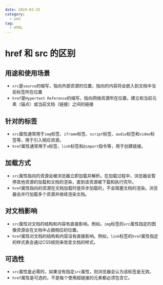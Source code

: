 ```yaml
---
date: 2024-03-25
category:
  - web
tag:
  - HTML
---
```


# href 和 src 的区别

## 用途和使用场景

- `src`是`source`的缩写，指向外部资源的位置，指向的内容将会嵌入到文档中当前标签所在位置
- `href`是`Hypertext Reference`的缩写，指向网络资源所在位置，建立和当前元素（锚点）或当前文档（链接）之间的链接

## 针对的标签

- `src`属性通常用于`img`标签、`iframe`标签、`script`标签、`audio`标签和`video`标签等，用于引入相应资源。
- `href`属性通常用于`a`标签、`link`标签和`@import`指令等，用于创建链接。

## 加载方式

- `src`属性指向的资源会被浏览器立即加载并解析。在加载过程中，浏览器会暂停其他资源的加载和文档的渲染，直到该资源被下载和执行完毕。
- `href`属性指向的资源在文档加载时是异步加载的，不会阻塞文档的渲染。浏览器会并行加载多个资源并继续渲染文档。

## 对文档影响

- `src`属性对文档的结构和内容有直接影响。例如，`img`标签的`src`属性指定的图像资源会在文档中占据相应的位置。
- `href`属性对文档的结构和内容没有直接影响。例如，`link`标签的`href`属性指定的样式表会通过CSS规则来改变文档的样式。

## 可选性

- `src`属性是必需的，如果没有指定`src`属性，则浏览器会认为该标签是无效。
- `href`属性是可选的，不是每个使用超链接的元素都必须包含它。